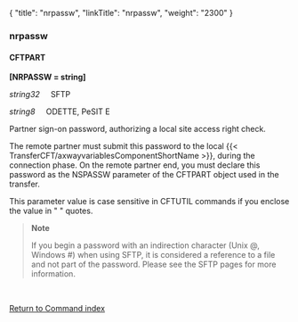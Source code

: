 {
    "title": "nrpassw",
    "linkTitle": "nrpassw",
    "weight": "2300"
}<span id="nrpassw"></span>

### nrpassw

#### CFTPART

**\[NRPASSW = string\]**

*string32*     SFTP

*string8*     ODETTE, PeSIT E

Partner sign-on password, authorizing a local site access right check.

The remote partner must submit this password to the local {{< TransferCFT/axwayvariablesComponentShortName  >}}, during the connection phase. On the remote partner end, you must declare this
password as the NSPASSW parameter of the CFTPART object
used in the transfer.

This parameter value is case sensitive in CFTUTIL commands if you enclose the value in " " quotes.

> **Note**
>
> If you begin a password with an indirection character (Unix @, Windows #) when using SFTP, it is considered a reference to a file and not part of the password. Please see the SFTP pages for more information.

 

[Return to Command index](../../)

